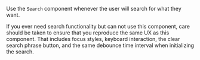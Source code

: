 
Use the `Search` component whenever the user will search for what they want.

If you ever need search functionality but can not use this component, care should be taken to ensure that you reproduce the same UX as this component. That includes focus styles, keyboard interaction, the clear search phrase button, and the same debounce time interval when initializing the search.